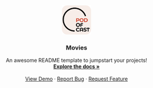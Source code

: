 <div align="center">
  <a href="https://github.com/FunnyLovsky/pod-of-cast">
    <img src="./public/logo.png" alt="Logo" width="80" height="80">
  </a>

  <h3 align="center">Movies</h3>

  <p align="center">
    An awesome README template to jumpstart your projects!
    <br />
    <a href="https://github.com/FunnyLovsky/pod-of-cast"><strong>Explore the docs »</strong></a>
    <br />
    <br />
    <a href="https://github.com/FunnyLovsky/pod-of-cast">View Demo</a>
    ·
    <a href="https://github.com/FunnyLovsky/pod-of-cast/issues">Report Bug</a>
    ·
    <a href="https://github.com/FunnyLovsky/pod-of-cast/issues">Request Feature</a>
  </p>
</div>
